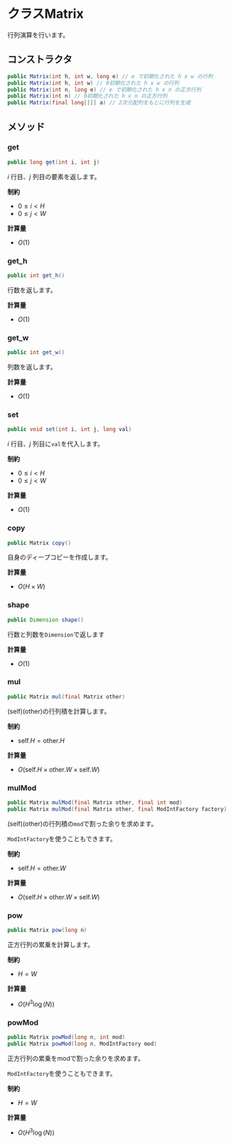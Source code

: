 # クラスMatrix
行列演算を行います。

## コンストラクタ
```java
public Matrix(int h, int w, long e) // e で初期化された h x w の行列
public Matrix(int h, int w) // 0初期化された h x w の行列
public Matrix(int n, long e) // e で初期化された h x n の正方行列
public Matrix(int n) // 0初期化された h x n の正方行列
public Matrix(final long[][] a) // 2次元配列をもとに行列を生成
```

## メソッド
### get
```java
public long get(int i, int j)
```

$i$ 行目、$j$ 列目の要素を返します。

**制約**
- $0 \leq i < H$
- $0 \leq j < W$

**計算量**
- $O(1)$

### get_h
```java
public int get_h()
```

行数を返します。

**計算量**
- $O(1)$

### get_w
```java
public int get_w()
```

列数を返します。

**計算量**
- $O(1)$

### set
```java
public void set(int i, int j, long val)
```

$i$ 行目、$j$ 列目に`val`を代入します。

**制約**
- $0 \leq i < H$
- $0 \leq j < W$

**計算量**
- $O(1)$

### copy
```java
public Matrix copy()
```

自身のディープコピーを作成します。

**計算量**
- $O(H \times W)$

### shape
```java
public Dimension shape()
```

行数と列数を`Dimension`で返します

**計算量**
- $O(1)$

### mul
```java
public Matrix mul(final Matrix other)
```

$(\text{self}) (\text{other})$の行列積を計算します。

**制約**
- $\text{self}.H = \text{other}.H$

**計算量**
- $O(\text{self}.H \times \text{other}.W \times \text{self}.W)$

### mulMod
```java
public Matrix mulMod(final Matrix other, final int mod)
public Matrix mulMod(final Matrix other, final ModIntFactory factory)
```
$(\text{self}) (\text{other})$の行列積の`mod`で割った余りを求めます。

`ModIntFactory`を使うこともできます。

**制約**
- $\text{self}.H = \text{other}.W$

**計算量**
- $O(\text{self}.H \times \text{other}.W \times \text{self}.W)$

### pow
```java
public Matrix pow(long n)
```

正方行列の累乗を計算します。

**制約**
- $H = W$

**計算量**

- $O(H^3 \log(N))$

### powMod
```java
public Matrix powMod(long n, int mod)
public Matrix powMod(long n, ModIntFactory mod)
```

正方行列の累乗をmodで割った余りを求めます。

`ModIntFactory`を使うこともできます。

**制約**
- $H = W$

**計算量**

- $O(H^3 \log(N))$
